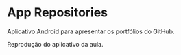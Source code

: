 # App Repositories
 Aplicativo Android para apresentar os portfólios do GitHub.

 Reprodução do aplicativo da aula.
